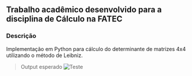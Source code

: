 ## Trabalho acadêmico desenvolvido para a disciplina de Cálculo na FATEC

### Descrição
Implementação em Python para cálculo do determinante de matrizes 4x4 utilizando o método de Leibniz.

> Output esperado 
![Teste](https://github.com/user-attachments/assets/5bb3564b-606b-415c-a0f7-fbc3f86f57be)
